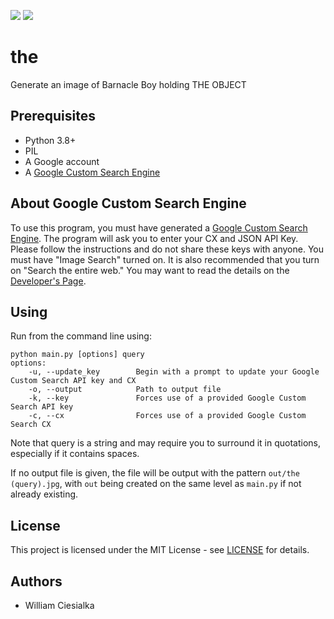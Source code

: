 ![](https://img.shields.io/badge/dynamic/json?color=success&label=Version&prefix=v&query=%24.version&url=https%3A%2F%2Fraw.githubusercontent.com%2Fwciesialka%2Fthe%2Fmaster%2Finfo.json) ![](https://img.shields.io/badge/dynamic/json?color=informational&label=Python&query=%24.python&url=https%3A%2F%2Fraw.githubusercontent.com%2Fwciesialka%2Fthe%2Fmaster%2Finfo.json)

# the
Generate an image of Barnacle Boy holding THE OBJECT

## Prerequisites

* Python 3.8+
* PIL
* A Google account
* A [Google Custom Search Engine](https://cse.google.com/cse/all)


## About Google Custom Search Engine

To use this program, you must have generated a [Google Custom Search Engine](https://cse.google.com/cse/all). The program will ask you to enter your CX and JSON API Key. Please follow the instructions and do not share these keys with anyone. You must have "Image Search" turned on. It is also recommended that you turn on "Search the entire web." You may want to read the details on the [Developer's Page](https://developers.google.com/custom-search/v1/overview).

## Using

Run from the command line using:

```
python main.py [options] query
options:
    -u, --update_key        Begin with a prompt to update your Google Custom Search API key and CX
    -o, --output            Path to output file
    -k, --key               Forces use of a provided Google Custom Search API key
    -c, --cx                Forces use of a provided Google Custom Search CX
```

Note that query is a string and may require you to surround it in quotations, especially if it contains spaces.

If no output file is given, the file will be output with the pattern `out/the (query).jpg`, with `out` being created on the same level as `main.py` if not already existing. 

## License

This project is licensed under the MIT License - see [LICENSE](LICENSE) for details.

## Authors

* William Ciesialka